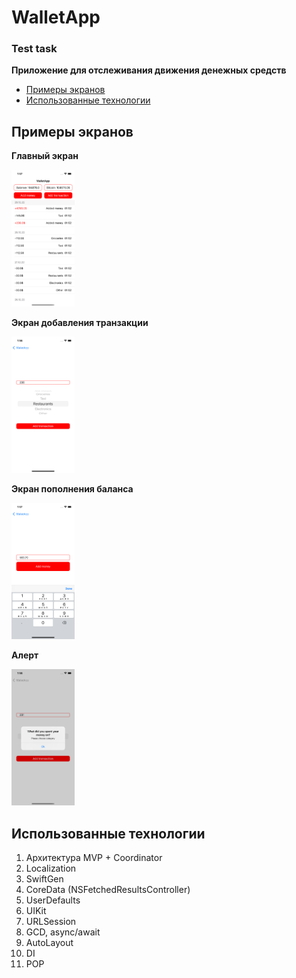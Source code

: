 # WalletApp
### Test task

**Приложение для отслеживания движения денежных средств**

- [Примеры экранов](#screensExamples)
- [Использованные технологии](#usedTechs)

## <a name="screensExamples"></a>Примеры экранов

**Главный экран**

<img src="Screenshots/MainScreen.png" width=20% height=20%> 

**Экран добавления транзакции**

<img src="Screenshots/AddTransactionScreen.png" width=20% height=20%> 

**Экран пополнения баланса**

<img src="Screenshots/RefillBalanceScreen.png" width=20% height=20%> 

**Алерт**

<img src="Screenshots/Alert.png" width=20% height=20%> 

## <a name="usedTechs"></a>Использованные технологии

1. Архитектура MVP + Coordinator
2. Localization
3. SwiftGen
4. CoreData (NSFetchedResultsController)
5. UserDefaults
6. UIKit
7. URLSession
8. GCD, async/await
9. AutoLayout
10. DI
11. POP
